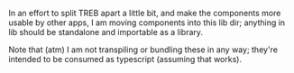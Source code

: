 
In an effort to split TREB apart a little bit, and make the components
more usable by other apps, I am moving components into this lib dir; anything
in lib should be standalone and importable as a library.

Note that (atm) I am not transpiling or bundling these in any way; they're 
intended to be consumed as typescript (assuming that works).


